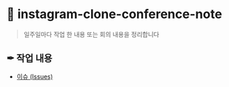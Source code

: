 # 📔 instagram-clone-conference-note

> 일주일마다 작업 한 내용 또는 회의 내용을 정리합니다

## ✒ 작업 내용

- [이슈 (Issues)](https://github.com/Sustagram/conference-note/issues)
